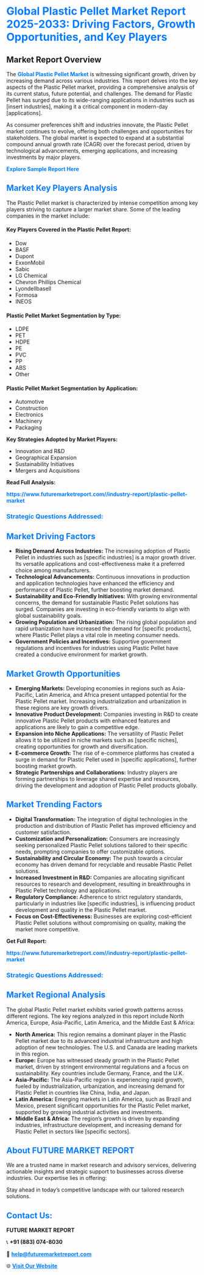 <h1 style="color: #007BFF;">Global Plastic Pellet Market Report 2025-2033: Driving Factors, Growth Opportunities, and Key Players</h1>

<section id="overview">
<h2>Market Report Overview</h2>
<p>The <a href="https://www.futuremarketreport.com//industry-report/plastic-pellet-market" style="color: #007BFF; text-decoration: none;"><strong>Global Plastic Pellet Market</strong></a> is witnessing significant growth, driven by increasing demand across various industries. This report delves into the key aspects of the Plastic Pellet market, providing a comprehensive analysis of its current status, future potential, and challenges. The demand for Plastic Pellet has surged due to its wide-ranging applications in industries such as [insert industries], making it a critical component in modern-day [applications].</p>
<p>As consumer preferences shift and industries innovate, the Plastic Pellet market continues to evolve, offering both challenges and opportunities for stakeholders. The global market is expected to expand at a substantial compound annual growth rate (CAGR) over the forecast period, driven by technological advancements, emerging applications, and increasing investments by major players.</p>
</section>

<section id="overview">
<p><a href="https://www.futuremarketreport.com//request-sample/reportId=90503" style="color: #007BFF; text-decoration: none;"><strong>Explore Sample Report Here</strong></a></p>
</section>

<section id="key-players">
<h2 style="color: #007BFF;">Market Key Players Analysis</h2>
<p>The Plastic Pellet market is characterized by intense competition among key players striving to capture a larger market share. Some of the leading companies in the market include:</p>
<h4>Key Players Covered in the Plastic Pellet Report:</h4>
<ul><li>Dow</li><li>BASF</li><li>Dupont</li><li>ExxonMobil</li><li>Sabic</li><li>LG Chemical</li><li>Chevron Phillips Chemical</li><li>Lyondellbasell</li><li>Formosa</li><li>INEOS</li></ul>
<h4>Plastic Pellet Market Segmentation by Type:</h4>
<ul><li>LDPE</li><li>PET</li><li>HDPE</li><li>PE</li><li>PVC</li><li>PP</li><li>ABS</li><li>Other</li></ul>

<h4>Plastic Pellet Market Segmentation by Application:</h4>
<ul><li>Automotive</li><li>Construction</li><li>Electronics</li><li>Machinery</li><li>Packaging</li></ul>
<p><strong>Key Strategies Adopted by Market Players:</strong></p>
<ul>
<li>Innovation and R&D</li>
<li>Geographical Expansion</li>
<li>Sustainability Initiatives</li>
<li>Mergers and Acquisitions</li>
</ul>
</section>

<section>
<p><strong>Read Full Analysis: </strong></p><a href="https://www.futuremarketreport.com//industry-report/plastic-pellet-market" style="color: #007BFF; text-decoration: none;"><strong>https://www.futuremarketreport.com//industry-report/plastic-pellet-market</strong></a>
<h3 style="color: #007BFF;">Strategic Questions Addressed:</h3>
</section>

<section id="driving-factors">
<h2 style="color: #007BFF;">Market Driving Factors</h2>
<ul>
<li><strong>Rising Demand Across Industries:</strong> The increasing adoption of Plastic Pellet in industries such as [specific industries] is a major growth driver. Its versatile applications and cost-effectiveness make it a preferred choice among manufacturers.</li>
<li><strong>Technological Advancements:</strong> Continuous innovations in production and application technologies have enhanced the efficiency and performance of Plastic Pellet, further boosting market demand.</li>
<li><strong>Sustainability and Eco-Friendly Initiatives:</strong> With growing environmental concerns, the demand for sustainable Plastic Pellet solutions has surged. Companies are investing in eco-friendly variants to align with global sustainability goals.</li>
<li><strong>Growing Population and Urbanization:</strong> The rising global population and rapid urbanization have increased the demand for [specific products], where Plastic Pellet plays a vital role in meeting consumer needs.</li>
<li><strong>Government Policies and Incentives:</strong> Supportive government regulations and incentives for industries using Plastic Pellet have created a conducive environment for market growth.</li>
</ul>
</section>

<section id="growth-opportunities">
<h2 style="color: #007BFF;">Market Growth Opportunities</h2>
<ul>
<li><strong>Emerging Markets:</strong> Developing economies in regions such as Asia-Pacific, Latin America, and Africa present untapped potential for the Plastic Pellet market. Increasing industrialization and urbanization in these regions are key growth drivers.</li>
<li><strong>Innovative Product Development:</strong> Companies investing in R&D to create innovative Plastic Pellet products with enhanced features and applications are likely to gain a competitive edge.</li>
<li><strong>Expansion into Niche Applications:</strong> The versatility of Plastic Pellet allows it to be utilized in niche markets such as [specific niches], creating opportunities for growth and diversification.</li>
<li><strong>E-commerce Growth:</strong> The rise of e-commerce platforms has created a surge in demand for Plastic Pellet used in [specific applications], further boosting market growth.</li>
<li><strong>Strategic Partnerships and Collaborations:</strong> Industry players are forming partnerships to leverage shared expertise and resources, driving the development and adoption of Plastic Pellet products globally.</li>
</ul>
</section>

<section id="trending-factors">
<h2 style="color: #007BFF;">Market Trending Factors</h2>
<ul>
<li><strong>Digital Transformation:</strong> The integration of digital technologies in the production and distribution of Plastic Pellet has improved efficiency and customer satisfaction.</li>
<li><strong>Customization and Personalization:</strong> Consumers are increasingly seeking personalized Plastic Pellet solutions tailored to their specific needs, prompting companies to offer customizable options.</li>
<li><strong>Sustainability and Circular Economy:</strong> The push towards a circular economy has driven demand for recyclable and reusable Plastic Pellet solutions.</li>
<li><strong>Increased Investment in R&D:</strong> Companies are allocating significant resources to research and development, resulting in breakthroughs in Plastic Pellet technology and applications.</li>
<li><strong>Regulatory Compliance:</strong> Adherence to strict regulatory standards, particularly in industries like [specific industries], is influencing product development and quality in the Plastic Pellet market.</li>
<li><strong>Focus on Cost-Effectiveness:</strong> Businesses are exploring cost-efficient Plastic Pellet solutions without compromising on quality, making the market more competitive.</li>
</ul>
</section>

<section>
<p><strong>Get Full Report: </strong></p><a href="https://www.futuremarketreport.com//industry-report/plastic-pellet-market" style="color: #007BFF; text-decoration: none;"><strong>https://www.futuremarketreport.com//industry-report/plastic-pellet-market</strong></a>
<h3 style="color: #007BFF;">Strategic Questions Addressed:</h3>
</section>


<section id="regional-analysis">
<h2 style="color: #007BFF;">Market Regional Analysis</h2>
<p>The global Plastic Pellet market exhibits varied growth patterns across different regions. The key regions analyzed in this report include North America, Europe, Asia-Pacific, Latin America, and the Middle East & Africa:</p>
<ul>
<li><strong>North America:</strong> This region remains a dominant player in the Plastic Pellet market due to its advanced industrial infrastructure and high adoption of new technologies. The U.S. and Canada are leading markets in this region.</li>
<li><strong>Europe:</strong> Europe has witnessed steady growth in the Plastic Pellet market, driven by stringent environmental regulations and a focus on sustainability. Key countries include Germany, France, and the U.K.</li>
<li><strong>Asia-Pacific:</strong> The Asia-Pacific region is experiencing rapid growth, fueled by industrialization, urbanization, and increasing demand for Plastic Pellet in countries like China, India, and Japan.</li>
<li><strong>Latin America:</strong> Emerging markets in Latin America, such as Brazil and Mexico, present significant opportunities for the Plastic Pellet market, supported by growing industrial activities and investments.</li>
<li><strong>Middle East & Africa:</strong> The region’s growth is driven by expanding industries, infrastructure development, and increasing demand for Plastic Pellet in sectors like [specific sectors].</li>
</ul>
</section>

<footer>
<h2 style="color: #007BFF;">About FUTURE MARKET REPORT</h2>
<p>We are a trusted name in market research and advisory services, delivering actionable insights and strategic support to businesses across diverse industries. Our expertise lies in offering:</p>

<p>Stay ahead in today’s competitive landscape with our tailored research solutions.</p>

<h2 style="color: #007BFF;">Contact Us:</h2>
<p><strong>FUTURE MARKET REPORT</strong></p>
<p>📞 <strong>+91 (883) 074-8030</strong></p>
<p>📧 <strong><a href="mailto:help@futuremarketreport.com" style="color: #007BFF;">help@futuremarketreport.com</a></strong></p>
<p>🌐 <strong><a href="https://www.futuremarketreport.com/" style="color: #007BFF;">Visit Our Website</a></strong></p>
</footer>